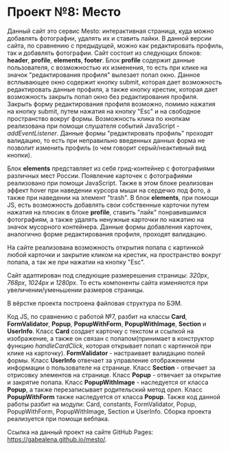 # Проект №8: Место

Данный сайт это сервис Mesto: интерактивная страница, куда можно добавлять фотографии, удалять их и ставить лайки. В данной версии сайта, по сравнению с предыдущей, можно как редактировать профиль, так и добавлять фотографии. Сайт состоит из следующих блоков: **header**,  **profile**, **elements**, **footer**. 
Блок **profile** содержит данные пользователя, с возможностью их изменения, то есть при клике на значок "редактирования профиля" вылезает попап окно. Данное всплывающее окно содержит кнопку submit, которая дает возможность редактировать данные профиля, а также кнопку крестик, которая дает возможность закрыть попап окно без редактирования профиля. Закрыть форму редактирования профиля возможно, помимо нажатия на кнопку submit, путем нажатия на кнопку "Esc" и на свободное пространство вокруг формы. Возможность клика по кнопкам реализована при помощи слушателя событий JavaScript - *addEventListener*. Данные формы "редактировать профиль" проходят валидацию, то есть при неправильно введенных данных форма не позволит изменить профиль (о чем говорит серый/неактивный вид кнопки).

Блок **elements** представляет из себя грид-контейнер с фотографиями различных мест России. Появление карточек с фотографиями реализовано при помощи JavaScript. Также в этом блоке реализован эффект hover при наведении курсора мыши на сердечко под фото, а также при наведении на элемент "trash". В блок **elements**, при помощи JS, есть возможность добавлять свои собственные карточки путем нажатия на плюсик в блоке **profile**, ставить "лайк" понравившимся фотографиям, а также удалять ненужные карточки по нажатию на значок мусорного контейнера. Данные формы добавления карточек, аналогично форме редактирования профиля, проходят валидацию. 

На сайте реализована возможность открытия попапа с картинкой любой карточки и закрытие кликом на крестик, на пространство вокруг попапа, а так же при нажатии на кнопку "Esc".

Сайт адаптирован под следующие размерешения страницы: *320px*, *768px*, *1024px* и *1280px*. То есть компоненты сайта изменяются при увеличении/уменьшении размеров страницы. 

В вёрстке проекта построена файловая структура по БЭМ.

Код JS, по сравнению с работой №7, разбит на классы **Card**, **FormValidator**, **Popup**, **PopupWithForm**, **PopupWithImage**, **Section** и **UserInfo**. Класс **Card** создает карточку с текстом и ссылкой на изображение, а также он связан с попапом(принимает в конструктор функцию *handleCardClick*, которая открывает попап с картинкой при клике на карточку). **FormValidator** - настраивает валидацию полей формы. Класс **UserInfo** отвечает за управление отображением информации о пользователе на странице. Класс **Section** - отвечает за отрисовку элементов на странице. Класс  **Popup** - отвечает за открытие и закрятие попапа. Класс **PopupWithImage** - наследуется от класса **Popup**, а также перезаписывает родительский метод *open*. Класс **PopupWithForm** также наследуется от класса **Popup**. Также код данной работы разбит на модули: Card, constants, FormValidator, Popup, PopupWithForm, PopupWithImage, Section и UserInfo. Сборка проекта реализуется при помощи вебпака.

Ссылка на данный проект на сайте GitHub Pages: https://gabealena.github.io/mesto/.